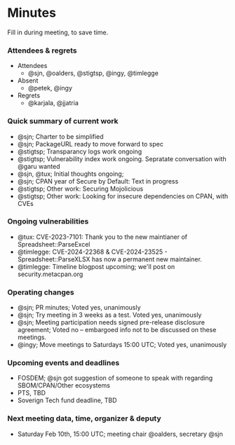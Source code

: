 # Minutes

Fill in during meeting, to save time.

### Attendees & regrets

- Attendees
    - @sjn, @oalders, @stigtsp, @ingy, @timlegge
- Absent
    - @petek, @ingy
- Regrets
    - @karjala, @jjatria

### Quick summary of current work

- @sjn; Charter to be simplified
- @sjn; PackageURL ready to move forward to spec
- @stigtsp; Transparancy logs work ongoing
- @stigtsp; Vulnerability index work ongoing. Sepratate conversation with @garu wanted
- @sjn, @tux; Initial thoughts ongoing;
- @sjn; CPAN year of Secure by Default: Text in progress
- @stigtsp; Other work: Securing Mojolicious
- @stigtsp; Other work: Looking for insecure dependencies on CPAN, with CVEs

### Ongoing vulnerabilities

- @tux: CVE-2023-7101: Thank you to the new maintianer of Spreadsheet::ParseExcel
- @timlegge: CVE-2024-22368 & CVE-2024-23525 - Spreadsheet::ParseXLSX has now a permanent new maintainer.
- @timlegge: Timeline blogpost upcoming; we'll post on security.metacpan.org

### Operating changes

- @sjn; PR minutes; Voted yes, unanimously
- @sjn; Try meeting in 3 weeks as a test. Voted yes, unanimously
- @sjn; Meeting participation needs signed pre-release disclosure agreement; Voted no – embargoed info not to be discussed on these meetings.
- @ingy; Move meetings to Saturdays 15:00 UTC; Voted yes, unanimously

### Upcoming events and deadlines

- FOSDEM; @sjn got suggestion of someone to speak with regarding SBOM/CPAN/Other ecosystems
- PTS, TBD
- Soverign Tech fund deadline, TBD

### Next meeting data, time, organizer & deputy

- Saturday Feb 10th, 15:00 UTC; meeting chair @oalders, secretary @sjn
